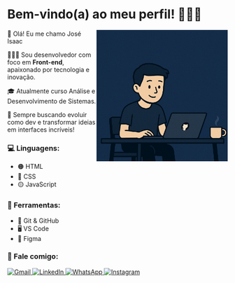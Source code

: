 # Bem-vindo(a) ao meu perfil! 🧑🏽‍💻

<img src="./readme-github.png" alt="Isaac animado programando" width="300px" align="right" >

<p align="left"> 
👋 Olá! Eu me chamo José Isaac
 
 🧑🏽‍💻 Sou desenvolvedor com foco em <strong>Front-end</strong>, apaixonado por tecnologia e inovação.
 
 🎓 Atualmente curso Análise e Desenvolvimento de Sistemas.
 
 🚀 Sempre buscando evoluir como dev e transformar ideias em interfaces incríveis!
</p>

### 💻 Linguagens:
- 🟠 HTML  
- 🔵 CSS  
- 🟡 JavaScript  

### 💼 Ferramentas:
- 🧰 Git & GitHub  
- 🖥️ VS Code  
- 🎨 Figma

### 💌 Fale comigo:
<p align="left">
  <a href="mailto:joseisaacnascimento@gmail.com" title="Gmail">
    <img src="https://img.shields.io/badge/-Gmail-FF0000?style=flat-square&labelColor=FF0000&logo=gmail&logoColor=white" alt="Gmail"/>
  </a>
  <a href="https://www.linkedin.com/in/jos%C3%A9-isaac-nascimento/" title="LinkedIn">
    <img src="https://img.shields.io/badge/-Linkedin-0e76a8?style=flat-square&logo=Linkedin&logoColor=white" alt="LinkedIn"/>
  </a>
  <a href="https://wa.me/seunumero" title="WhatsApp">
    <img src="https://img.shields.io/badge/-WhatsApp-25d366?style=flat-square&labelColor=25d366&logo=whatsapp&logoColor=white" alt="WhatsApp"/>
  </a>
  <a href="https://www.instagram.com/j0se_isaacsn/" title="Instagram">
    <img src="https://img.shields.io/badge/-Instagram-DF0174?style=flat-square&labelColor=DF0174&logo=instagram&logoColor=white" alt="Instagram"/>
  </a>
</p>
